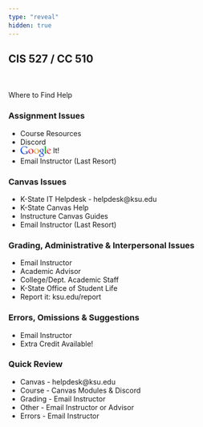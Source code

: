 ```yaml
---
type: "reveal"
hidden: true
---
```

<section>
	<h2>CIS 527 / CC 510</h2><br><br>Where to Find Help
</section>
<section>
  <h3>Assignment Issues</h3>
  <ul>
    <li>Course Resources</li>
    <li>Discord</li>
    <li><img class="plain" src="/images/google_wiki.png" style="height: 1.5em; vertical-align: middle; display: inline-block;"> It!</li>
    <li>Email Instructor (Last Resort)</li>
  </ul>
</section>
<section>
  <h3>Canvas Issues</h3>
  <ul>
    <li>K-State IT Helpdesk - helpdesk@ksu.edu</li>
    <li>K-State Canvas Help</li>
    <li>Instructure Canvas Guides</li>
    <li>Email Instructor (Last Resort)</li>
  </ul>
</section>
<section>
  <h3>Grading, Administrative & Interpersonal Issues</h3>
  <ul>
    <li>Email Instructor</li>
    <li>Academic Advisor</li>
    <li>College/Dept. Academic Staff</li>
    <li>K-State Office of Student Life</li>
    <li>Report it: ksu.edu/report</li>
  </ul>
</section>
<section>
  <h3>Errors, Omissions & Suggestions</h3>
  <ul>
    <li>Email Instructor</li>
    <li>Extra Credit Available!</li>
  </ul>
</section>
<section>
  <h3>Quick Review</h3>
  <ul>
    <li>Canvas - helpdesk@ksu.edu</li>
    <li>Course - Canvas Modules & Discord</li>
    <li>Grading - Email Instructor</li>
    <li>Other - Email Instructor or Advisor</li>
    <li>Errors - Email Instructor</li>
  </ul>
</section>
